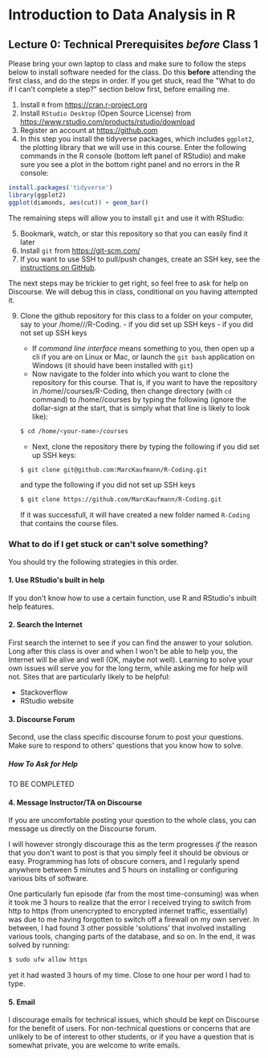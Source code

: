 # Introduction to Data Analysis in R

## Lecture 0: Technical Prerequisites *before* Class 1

Please bring your own laptop to class and make sure to follow the steps below to install software needed for the class. Do this **before** attending the first class, and do the steps in order. If you get stuck, read the "What to do if I can't complete a step?" section below first, before emailing me.

1. Install `R` from https://cran.r-project.org
2. Install `RStudio Desktop` (Open Source License) from https://www.rstudio.com/products/rstudio/download
3. Register an account at https://github.com
4. In this step you install the tidyverse packages, which includes `ggplot2`, the plotting library that we will use in this course. Enter the following commands in the R console (bottom left panel of RStudio) and make sure you see a plot in the bottom right panel and no errors in the R console:

```r
install.packages('tidyverse')
library(ggplot2)
ggplot(diamonds, aes(cut)) + geom_bar()
```

The remaining steps will allow you to install `git` and use it with RStudio:

5. Bookmark, watch, or star this repository so that you can easily find it later
6. Install `git` from https://git-scm.com/
8. If you want to use SSH to pull/push changes, create an SSH key, see the [instructions on GitHub](https://docs.github.com/en/authentication/connecting-to-github-with-ssh/generating-a-new-ssh-key-and-adding-it-to-the-ssh-agent).

The next steps may be trickier to get right, so feel free to ask for help on Discourse. We will debug this in class, conditional on you having attempted it.

9. Clone the github repository for this class to a folder on your computer, say to your /home/<your-name>/<path-to-course-materials>/R-Coding. 
        - if you did set up SSH keys
        - if you did not set up SSH keys
   - If *command line interface* means something to you, then open up a cli if you are on Linux or Mac, or launch the `git bash` application on Windows (it should have been installed with `git`)
   - Now navigate to the folder into which you want to clone the repository for this course. That is, if you want to have the repository in /home/<your-name>/courses/R-Coding, then change directory (with `cd` command) to /home/<your-name>/courses by typing the following (ignore the dollar-sign at the start, that is simply what that line is likely to look like):
   
   ```bash
   $ cd /home/<your-name>/courses
   ```
   - Next, clone the repository there by typing the following if you did set up SSH keys:
   ```bash
   $ git clone git@github.com:MarcKaufmann/R-Coding.git
   ```
   and type the following if you did not set up SSH keys
   ```bash
   $ git clone https://github.com/MarcKaufmann/R-Coding.git 
   ```
   If it was successfull, it will have created a new folder named `R-Coding` that contains the course files.
   
### What to do if I get stuck or can't solve something?

You should try the following strategies in this order.

#### 1. Use RStudio's built in help

If you don't know how to use a certain function, use R and RStudio's inbuilt help features.

#### 2. Search the Internet

First search the internet to see if you can find the answer to your solution. Long after this class is over and when I won't be able to help you, the Internet will be alive and well (OK, maybe not well). Learning to solve your own issues will serve you for the long term, while asking me for help will not. Sites that are particularly likely to be helpful:

- Stackoverflow
- RStudio website

#### 3. Discourse Forum

Second, use the class specific discourse forum to post your questions. Make sure to respond to others' questions that you know how to solve.

##### How To Ask for Help

TO BE COMPLETED

#### 4. Message Instructor/TA on Discourse

If you are uncomfortable posting your question to the whole class, you can message us directly on the Discourse forum. 

I will however strongly discourage this as the term progresses *if* the reason that you don't want to post is that you simply feel it should be obvious or easy. Programming has lots of obscure corners, and I regularly spend anywhere between 5 minutes and 5 hours on installing or configuring various bits of software. 

One particularly fun episode (far from the most time-consuming) was when it took me 3 hours to realize that the error I received trying to switch from http to https (from unencrypted to encrypted internet traffic, essentially) was due to me having forgotten to switch off a firewall on my own server. In between, I had found 3 other possible 'solutions' that involved installing various tools, changing parts of the database, and so on. In the end, it was solved by running:

```bash
$ sudo ufw allow https
```

yet it had wasted 3 hours of my time. Close to one hour per word I had to type.

#### 5. Email 

I discourage emails for technical issues, which should be kept on Discourse for the benefit of users. For non-technical questions or concerns that are unlikely to be of interest to other students, or if you have a question that is somewhat private, you are welcome to write emails.
